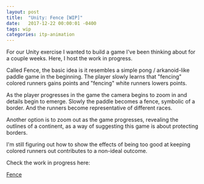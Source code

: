 ```yaml
---
layout: post
title:  "Unity: Fence [WIP]"
date:   2017-12-22 00:00:01 -0400
tags: wip
categories: itp-animation
---
```


For our Unity exercise I wanted to build a game I've been thinking about
for a couple weeks. Here, I host the work in progress.

Called Fence, the basic idea is it resembles a simple pong /
arkanoid-like paddle game in the beginning. The player slowly learns
that "fencing" colored runners gains points and "fencing" white runners
lowers points.

As the player progresses in the game the camera begins to zoom in and
details begin to emerge. Slowly the paddle becomes a fence, symbolic of
a border. And the runners become representative of different races.

Another option is to zoom out as the game progresses, revealing the
outlines of a continent, as a way of suggesting this game is about
protecting borders.

I'm still figuring out how to show the effects of being too good at
keeping colored runners out contributes to a non-ideal outcome.

Check the work in progress here:
<div class="text-center">
  <a href="http://fence.buoydontfloat.com">Fence</a>
</div>
